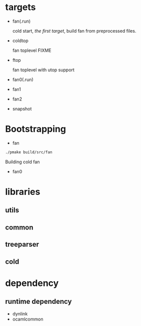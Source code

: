 # targets

- fan(.run)

  cold start, *the first target*, build fan from preprocessed files.

- coldtop

  fan toplevel
  FIXME
- ftop

  fan toplevel with utop support
- fan0(.run)
- fan1
- fan2
- snapshot
# Bootstrapping

* fan
```sh
./pmake build/src/fan
```
Building cold fan
* fan0

# libraries
## utils
## common
## treeparser
## cold
# dependency
## runtime dependency

- dynlink
- ocamlcommon
